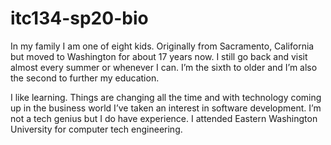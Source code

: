 # itc134-sp20-bio
In my family I am one of eight kids. Originally from Sacramento, California but moved to Washington for about 17 years now. I still go back and visit almost every summer or whenever I can. I’m the sixth to older and I’m also the second to further my education. 

I like learning. Things are changing all the time and with technology coming up in the business world I’ve taken an interest in software development. I’m not a tech genius but I do have experience. I attended Eastern Washington University for computer tech engineering. 

